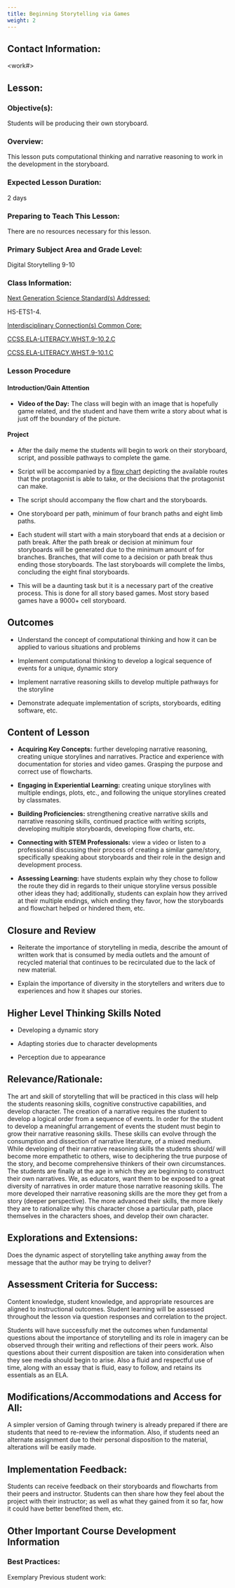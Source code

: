 ```yaml
---
title: Beginning Storytelling via Games
weight: 2
---
```


## Contact Information:

<Name First Last><Email><work#>


## Lesson:

### Objective(s):

Students will be producing their own storyboard.

### Overview:

This lesson puts computational thinking and narrative reasoning to work in the development in the storyboard.

### Expected Lesson Duration:

2 days

### Preparing to Teach This Lesson:

There are no resources necessary for this lesson.

### Primary Subject Area and Grade Level:

Digital Storytelling 9-10

### Class Information:

[Next Generation Science Standard(s) Addressed:](https://drive.google.com/open?id=0B-fnzlPK8lcvM19rcTZlYThnRnc)

HS-ETS1-4.

[Interdisciplinary Connection(s) Common Core:](https://drive.google.com/open?id=0B-fnzlPK8lcvdEl6LTJPbG5xNm8)

[CCSS.ELA-LITERACY.WHST.9-10.2.C](http://www.corestandards.org/ELA-Literacy/WHST/9-10/2/c/)

[CCSS.ELA-LITERACY.WHST.9-10.1.C](http://www.corestandards.org/ELA-Literacy/WHST/9-10/)

   
### Lesson Procedure
  
####  Introduction/Gain Attention
    
-  **Video of the Day:** The class will begin with an image that is hopefully game related, and the student and have them write a story about what is just off the boundary of the picture.

#### Project
-   After the daily meme the students will begin to work on their storyboard, script, and possible pathways to complete the game.
    
-   Script will be accompanied by a [flow chart](https://www.draw.io/) depicting the available routes that the protagonist is able to take, or the decisions that the protagonist can make.
    
-   The script should accompany the flow chart and the storyboards.
    
-   One storyboard per path, minimum of four branch paths and eight limb paths.
    
-   Each student will start with a main storyboard that ends at a decision or path break. After the path break or decision at minimum four storyboards will be generated due to the minimum amount of for branches. Branches, that will come to a decision or path break thus ending those storyboards. The last storyboards will complete the limbs, concluding the eight final storyboards.
    

-   This will be a daunting task but it is a necessary part of the creative process. This is done for all story based games. Most story based games have a 9000+ cell storyboard.
    
## Outcomes
-   Understand the concept of computational thinking and how it can be applied to various situations and problems
    
-   Implement computational thinking to develop a logical sequence of events for a unique, dynamic story
    
-   Implement narrative reasoning skills to develop multiple pathways for the storyline
    
-   Demonstrate adequate implementation of scripts, storyboards, editing software, etc.


## Content of Lesson

- **Acquiring Key Concepts:** further developing narrative reasoning, creating unique storylines and narratives. Practice and experience with documentation for stories and video games. Grasping the purpose and correct use of flowcharts.

- **Engaging in Experiential Learning:** creating unique storylines with multiple endings, plots, etc., and following the unique storylines created by classmates.

- **Building Proficiencies:** strengthening creative narrative skills and narrative reasoning skills, continued practice with writing scripts, developing multiple storyboards, developing flow charts, etc.

- **Connecting with STEM Professionals:** view a video or listen to a professional discussing their process of creating a similar game/story, specifically speaking about storyboards and their role in the design and development process.

- **Assessing Learning:** have students explain why they chose to follow the route they did in regards to their unique storyline versus possible other ideas they had; additionally, students can explain how they arrived at their multiple endings, which ending they favor, how the storyboards and flowchart helped or hindered them, etc.
    

##  Closure and Review

-   Reiterate the importance of storytelling in media, describe the amount of written work that is consumed by media outlets and the amount of recycled material that continues to be recirculated due to the lack of new material.
    
-   Explain the importance of diversity in the storytellers and writers due to experiences and how it shapes our stories.
    

## Higher Level Thinking Skills Noted
    
-   Developing a dynamic story
    
-   Adapting stories due to character developments
    
-   Perception due to appearance
    

## Relevance/Rationale:

The art and skill of storytelling that will be practiced in this class will help the students reasoning skills, cognitive constructive capabilities, and develop character. The creation of a narrative requires the student to develop a logical order from a sequence of events. In order for the student to develop a meaningful arrangement of events the student must begin to grow their narrative reasoning skills. These skills can evolve through the consumption and dissection of narrative literature, of a mixed medium. While developing of their narrative reasoning skills the students should/ will become more empathetic to others, wise to deciphering the true purpose of the story, and become comprehensive thinkers of their own circumstances. The students are finally at the age in which they are beginning to construct their own narratives. We, as educators, want them to be exposed to a great diversity of narratives in order mature those narrative reasoning skills. The more developed their narrative reasoning skills are the more they get from a story (deeper perspective). The more advanced their skills, the more likely they are to rationalize why this character chose a particular path, place themselves in the characters shoes, and develop their own character.

  

## Explorations and Extensions:

Does the dynamic aspect of storytelling take anything away from the message that the author may be trying to deliver?

## Assessment Criteria for Success:

Content knowledge, student knowledge, and appropriate resources are aligned to instructional outcomes. Student learning will be assessed throughout the lesson via question responses and correlation to the project.

Students will have successfully met the outcomes when fundamental questions about the importance of storytelling and its role in imagery can be observed through their writing and reflections of their peers work. Also questions about their current disposition are taken into consideration when they see media should begin to arise. Also a fluid and respectful use of time, along with an essay that is fluid, easy to follow, and retains its essentials as an ELA.

  

## Modifications/Accommodations and Access for All:

A simpler version of Gaming through twinery is already prepared if there are students that need to re-review the information. Also, if students need an alternate assignment due to their personal disposition to the material, alterations will be easily made.

## Implementation Feedback:

Students can receive feedback on their storyboards and flowcharts from their peers and instructor. Students can then share how they feel about the project with their instructor; as well as what they gained from it so far, how it could have better benefited them, etc.

## Other Important Course Development Information

### Best Practices:

Exemplary Previous student work:

